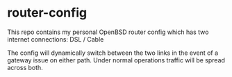 # router-config
This repo contains my personal OpenBSD router config which has two internet
connections: DSL / Cable

The config will dynamically switch between the two links in the
event of a gateway issue on either path.  Under normal operations
traffic will be spread across both.
